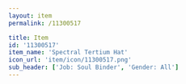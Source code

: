 ```yaml
---
layout: item
permalink: /11300517

title: Item
id: '11300517'
item_name: 'Spectral Tertium Hat'
icon_url: 'item/icon/11300517.png'
sub_header: ['Job: Soul Binder', 'Gender: All']
---
```

